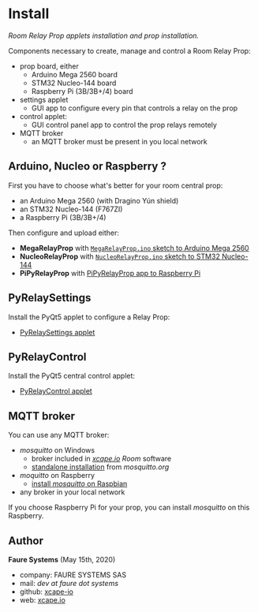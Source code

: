 ﻿# Install
*Room Relay Prop applets installation and prop installation.*

Components necessary to create, manage and control a Room Relay Prop:

* prop board, either
    - Arduino Mega 2560 board
    - STM32 Nucleo-144 board
    - Raspberry Pi (3B/3B+/4) board
* settings applet
    - GUI app to configure every pin that controls a relay on the prop
* control applet:
    - GUI control panel app to control the prop relays remotely 
* MQTT broker
    - an MQTT broker must be present in you local network
    

## Arduino, Nucleo or Raspberry ?
First you have to choose what's better for your room central prop:

* an Arduino Mega 2560 (with Dragino Yún shield)
* an STM32 Nucleo-144 (F767ZI)
* a Raspberry Pi (3B/3B+/4)

Then configure and upload either:

* **MegaRelayProp** with [`MegaRelayProp.ino` sketch to Arduino Mega 2560](https://github.com/xcape-io/RelayProp/tree/master/MegaRelayProp#megacentralprop)
* **NucleoRelayProp** with [`NucleoRelayProp.ino` sketch to STM32 Nucleo-144](https://github.com/xcape-io/RelayProp/tree/master/NucleoRelayProp#nucleocentralprop)
* **PiPyRelayProp** with [PiPyRelayProp app to Raspberry Pi](https://github.com/xcape-io/RelayProp/tree/master/PiPyRelayProp#pipycentralprop)


## PyRelaySettings
Install the PyQt5 applet to configure a Relay Prop:

* [PyRelaySettings applet](https://github.com/xcape-io/RelayProp/tree/master/PyRelaySettings#pycentralsettings)



## PyRelayControl
Install the PyQt5 central control applet:

* [PyRelayControl applet](https://github.com/xcape-io/RelayProp/tree/master/PyRelayControl#pycentralcontrol)


## MQTT broker
You can use any MQTT broker:

* *mosquitto* on Windows
    - broker included in *<a href="https://xcape.io/" target="_blank">xcape.io</a> Room* software
    - <a href="https://mosquitto.org/download/" target="_blank">standalone installation</a> from *mosquitto.org*
* *moquitto* on Raspberry
    - <a href="https://github.com/xcape-io/PyProps/blob/master/RASPBERRY_PI_PROPS.md#5-install-mosquitto-broker" target="_blank">install *mosquitto* on Raspbian</a>
* any broker in your local network

If you choose Raspberry Pi for your prop, you can install *mosquitto* on this Raspberry.


## Author

**Faure Systems** (May 15th, 2020)
* company: FAURE SYSTEMS SAS
* mail: *dev at faure dot systems*
* github: <a href="https://github.com/xcape-io?tab=repositories" target="_blank">xcape-io</a>
* web: <a href="https://xcape.io/" target="_blank">xcape.io</a>